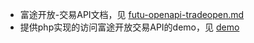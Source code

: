 - 富途开放-交易API文档，见 [futu-openapi-tradeopen.md](./futu-openapi-tradeopen.md)
- 提供php实现的访问富途开放交易API的demo，见 [demo](./demo)

